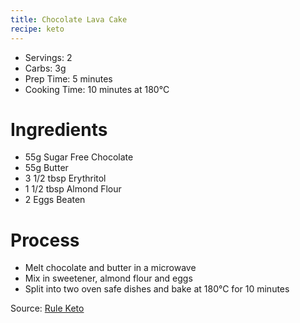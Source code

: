 ```yaml
---
title: Chocolate Lava Cake
recipe: keto
---
```


* Servings: 2
* Carbs: 3g
* Prep Time: 5 minutes
* Cooking Time: 10 minutes at 180&deg;C

# Ingredients
* 55g Sugar Free Chocolate
* 55g Butter
* 3 1/2 tbsp Erythritol
* 1 1/2 tbsp Almond Flour
* 2 Eggs Beaten

# Process
* Melt chocolate and butter in a microwave
* Mix in sweetener, almond flour and eggs
* Split into two oven safe dishes and bake at 180&deg;C for 10 minutes

Source: [Rule Keto](https://www.youtube.com/watch?v=z3qmWjJYLeM)